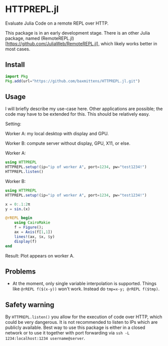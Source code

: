 # HTTPREPL.jl
Evaluate Julia Code on a remote REPL over HTTP.

This package is in an early development stage. There is an other Julia package, named (RemoteREPL.jl)[https://github.com/JuliaWeb/RemoteREPL.jl], which likely works better in most cases.

## Install

```julia
import Pkg
Pkg.add(url="https://github.com/baxmittens/HTTPREPL.jl.git")
```

## Usage

I will briefly describe my use-case here. Other applications are possible; the code may have to be extended for this. This should be relatively easy.

Setting:

Worker A: my local desktop with display and GPU.

Worker B: compute server without display, GPU, X11, or else.

Worker A:
```julia
using HTTPREPL
HTTPREPL.setup!(ip="ip of worker A", port=1234, pw="test1234!")
HTTPREPL.listen()
```

Worker B:
```julia
using HTTPREPL
HTTPREPL.setup!(ip="ip of worker A", port=1234, pw="test1234!")

x = 0:.1:2π
y = sin.(x)

@rREPL begin
    using CairoMakie
    f = Figure();
    ax = Axis(f[1,1])
    lines!(ax, $x, $y)
    display(f)
end
```

Result: Plot appears on worker A.

## Problems

 - At the moment, only single variable interpolation is supported. Things like `@rREPL f($(x-y))` won't work. Instead do `tmp=x-y; @rREPL f($tmp)`. 

## Safety warning

By `HTTPREPL.listen()` you allow for the execution of code over HTTP, which could be very dangerous. It is not recommended to listen to IPs which are publicly available. Best way to use this package is either in a closed network or to use it together with port forwarding via `ssh -L 1234:localhost:1234 username@server`. 
